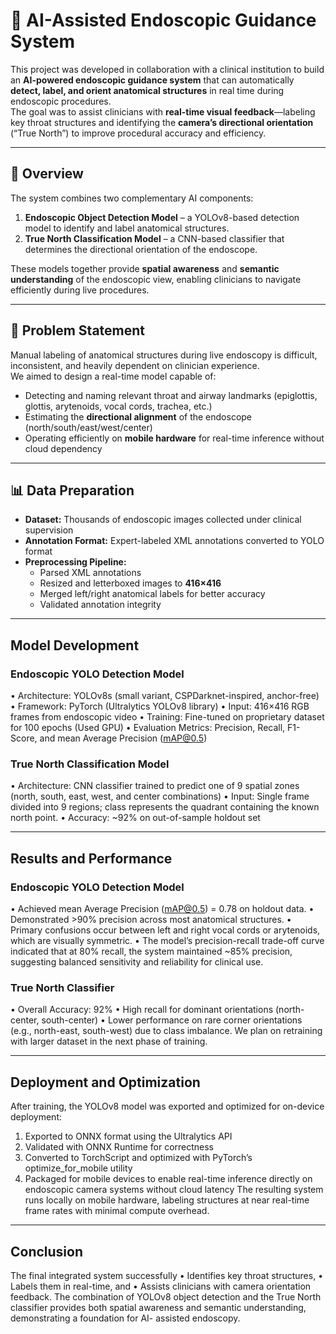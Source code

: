 # 🧠 AI-Assisted Endoscopic Guidance System

This project was developed in collaboration with a clinical institution to build an **AI-powered endoscopic guidance system** that can automatically **detect, label, and orient anatomical structures** in real time during endoscopic procedures.  
The goal was to assist clinicians with **real-time visual feedback**—labeling key throat structures and identifying the **camera’s directional orientation** (“True North”) to improve procedural accuracy and efficiency.

---

## 🚀 Overview

The system combines two complementary AI components:

1. **Endoscopic Object Detection Model** – a YOLOv8-based detection model to identify and label anatomical structures.
2. **True North Classification Model** – a CNN-based classifier that determines the directional orientation of the endoscope.

These models together provide **spatial awareness** and **semantic understanding** of the endoscopic view, enabling clinicians to navigate efficiently during live procedures.

---

## 🧩 Problem Statement

Manual labeling of anatomical structures during live endoscopy is difficult, inconsistent, and heavily dependent on clinician experience.  
We aimed to design a real-time model capable of:
- Detecting and naming relevant throat and airway landmarks (epiglottis, glottis, arytenoids, vocal cords, trachea, etc.)
- Estimating the **directional alignment** of the endoscope (north/south/east/west/center)
- Operating efficiently on **mobile hardware** for real-time inference without cloud dependency

---

## 📊 Data Preparation

- **Dataset:** Thousands of endoscopic images collected under clinical supervision  
- **Annotation Format:** Expert-labeled XML annotations converted to YOLO format  
- **Preprocessing Pipeline:**
  - Parsed XML annotations  
  - Resized and letterboxed images to **416×416**  
  - Merged left/right anatomical labels for better accuracy  
  - Validated annotation integrity  


---
## Model Development 

### Endoscopic YOLO Detection Model
• Architecture: YOLOv8s (small variant, CSPDarknet-inspired, anchor-free)
• Framework: PyTorch (Ultralytics YOLOv8 library)
• Input: 416×416 RGB frames from endoscopic video
• Training: Fine-tuned on proprietary dataset for 100 epochs (Used GPU)
• Evaluation Metrics: Precision, Recall, F1-Score, and mean Average Precision
(mAP@0.5)
### True North Classification Model
• Architecture: CNN classifier trained to predict one of 9 spatial zones (north, south,
east, west, and center combinations)
• Input: Single frame divided into 9 regions; class represents the quadrant containing
the known north point.
• Accuracy: ~92% on out-of-sample holdout set

---
## Results and Performance

### Endoscopic YOLO Detection Model
• Achieved mean Average Precision (mAP@0.5) = 0.78 on holdout data.
• Demonstrated >90% precision across most anatomical structures.
• Primary confusions occur between left and right vocal cords or arytenoids, which
are visually symmetric.
• The model’s precision-recall trade-off curve indicated that at 80% recall, the
system maintained ~85% precision, suggesting balanced sensitivity and reliability
for clinical use.
### True North Classifier
• Overall Accuracy: 92%
• High recall for dominant orientations (north-center, south-center)
• Lower performance on rare corner orientations (e.g., north-east, south-west) due to
class imbalance. We plan on retraining with larger dataset in the next phase of
training.

---
## Deployment and Optimization

After training, the YOLOv8 model was exported and optimized for on-device deployment:
1. Exported to ONNX format using the Ultralytics API
2. Validated with ONNX Runtime for correctness
3. Converted to TorchScript and optimized with PyTorch’s optimize_for_mobile utility
4. Packaged for mobile devices to enable real-time inference directly on endoscopic
camera systems without cloud latency
The resulting system runs locally on mobile hardware, labeling structures at near real-time
frame rates with minimal compute overhead.

---
## Conclusion

The final integrated system successfully
• Identifies key throat structures,
• Labels them in real-time, and
• Assists clinicians with camera orientation feedback.
The combination of YOLOv8 object detection and the True North classifier provides both spatial awareness and semantic understanding, demonstrating a foundation for AI-
assisted endoscopy.
